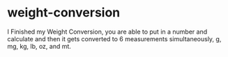 # weight-conversion

I Finished my Weight Conversion, you are able to put in a number and calculate and then it gets converted to 6 measurements simultaneously, g, mg, kg, lb, oz, and mt.
